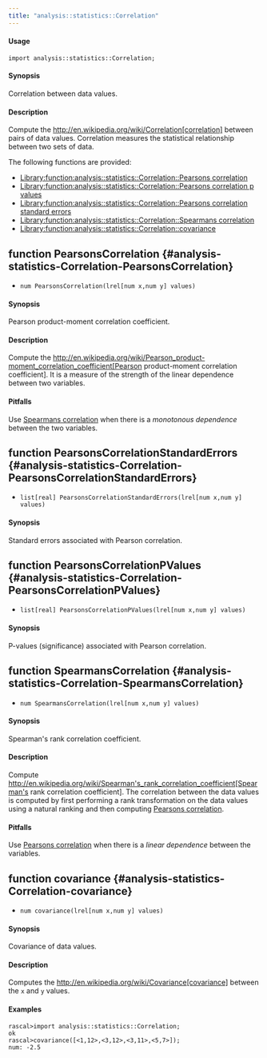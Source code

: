 ```yaml
---
title: "analysis::statistics::Correlation"
---
```


#### Usage

`import analysis::statistics::Correlation;`


#### Synopsis

Correlation between data values.

#### Description

Compute the http://en.wikipedia.org/wiki/Correlation[correlation] between pairs of data values.
Correlation measures the statistical relationship between two sets of data.

The following functions are provided:
* [Library:function:analysis::statistics::Correlation::Pearsons correlation](/docs//Library/analysis/statistics/Correlation#analysis::statistics::Correlation-PearsonsCorrelation)
* [Library:function:analysis::statistics::Correlation::Pearsons correlation p values](/docs//Library/analysis/statistics/Correlation#analysis::statistics::Correlation-PearsonsCorrelationPValues)
* [Library:function:analysis::statistics::Correlation::Pearsons correlation standard errors](/docs//Library/analysis/statistics/Correlation#analysis::statistics::Correlation-PearsonsCorrelationStandardErrors)
* [Library:function:analysis::statistics::Correlation::Spearmans correlation](/docs//Library/analysis/statistics/Correlation#analysis::statistics::Correlation-SpearmansCorrelation)
* [Library:function:analysis::statistics::Correlation::covariance](/docs//Library/analysis/statistics/Correlation#analysis::statistics::Correlation-covariance)


## function PearsonsCorrelation {#analysis-statistics-Correlation-PearsonsCorrelation}

* ``num PearsonsCorrelation(lrel[num x,num y] values)``


#### Synopsis

Pearson product-moment correlation coefficient.

#### Description

Compute the http://en.wikipedia.org/wiki/Pearson_product-moment_correlation_coefficient[Pearson product-moment correlation coefficient].
It is a measure of the strength of the linear dependence between two variables.

#### Pitfalls

Use [Spearmans correlation](/docs//Library/analysis/statistics/Correlation#analysis::statistics::Correlation-SpearmansCorrelation) when there is a *monotonous dependence* between the two variables.

## function PearsonsCorrelationStandardErrors {#analysis-statistics-Correlation-PearsonsCorrelationStandardErrors}

* ``list[real] PearsonsCorrelationStandardErrors(lrel[num x,num y] values)``


#### Synopsis

Standard errors associated with Pearson correlation. 

## function PearsonsCorrelationPValues {#analysis-statistics-Correlation-PearsonsCorrelationPValues}

* ``list[real] PearsonsCorrelationPValues(lrel[num x,num y] values)``


#### Synopsis

P-values (significance) associated with Pearson correlation.

## function SpearmansCorrelation {#analysis-statistics-Correlation-SpearmansCorrelation}

* ``num SpearmansCorrelation(lrel[num x,num y] values)``


#### Synopsis

Spearman's rank correlation coefficient.

#### Description

Compute http://en.wikipedia.org/wiki/Spearman's_rank_correlation_coefficient[Spearman's rank correlation coefficient].
The correlation between the data values is computed by first performing a rank transformation
on the data values using a natural ranking and then computing [Pearsons correlation](/docs//Library/analysis/statistics/Correlation#analysis::statistics::Correlation-PearsonsCorrelation).

#### Pitfalls

Use [Pearsons correlation](/docs//Library/analysis/statistics/Correlation#analysis::statistics::Correlation-PearsonsCorrelation) when there is a *linear dependence* between the variables.

## function covariance {#analysis-statistics-Correlation-covariance}

* ``num covariance(lrel[num x,num y] values)``


#### Synopsis

Covariance of data values.

#### Description

Computes the http://en.wikipedia.org/wiki/Covariance[covariance] between the `x` and `y` values.

#### Examples


```rascal-shell
rascal>import analysis::statistics::Correlation;
ok
rascal>covariance([<1,12>,<3,12>,<3,11>,<5,7>]);
num: -2.5
```


